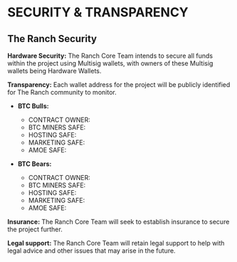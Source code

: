 # SECURITY & TRANSPARENCY

## The Ranch Security

**Hardware Security:** The Ranch Core Team intends to secure all funds within the project using Multisig wallets, with owners of these Multisig wallets being Hardware Wallets.

**Transparency:** Each wallet address for the project will be publicly identified for The Ranch community to monitor.

*   **BTC Bulls:**

    * CONTRACT OWNER:
    * BTC MINERS SAFE:&#x20;
    * HOSTING SAFE:
    * MARKETING SAFE:
    * AMOE SAFE:


* **BTC Bears:**
  * CONTRACT OWNER:
  * BTC MINERS SAFE:&#x20;
  * HOSTING SAFE:
  * MARKETING SAFE:
  * AMOE SAFE:

**Insurance:** The Ranch Core Team will seek to establish insurance to secure the project further.

**Legal support:** The Ranch Core Team will retain legal support to help with legal advice and other issues that may arise in the future.
